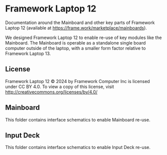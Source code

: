# Framework Laptop 12
Documentation around the Mainboard and other key parts of Framework Laptop 12 
(available at https://frame.work/marketplace/mainboards).

We designed Framework Laptop 12 to enable re-use of key modules like the Mainboard.
The Mainboard is operable as a standalone single board computer outside of the laptop,
with a smaller form factor relative to Framework Laptop 13.

## License

Framework Laptop 12 © 2024 by Framework Computer Inc is licensed under CC BY 4.0.
To view a copy of this license, visit http://creativecommons.org/licenses/by/4.0/

## Mainboard

This folder contains interface schematics to enable Mainboard re-use.

## Input Deck

This folder contains interface schematics to enable Input Deck re-use.
